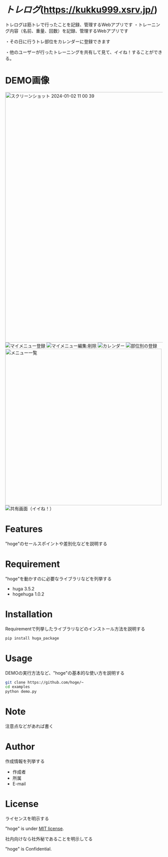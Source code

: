 # *トレログ*(https://kukku999.xsrv.jp/)

トレログは筋トレで行ったことを記録、管理するWebアプリです
・トレーニング内容（名前、重量、回数）を記録、管理するWebアプリです

・その日に行うトレ部位をカレンダーに登録できます

・他のユーザーが行ったトレーニングを共有して見て、イイね！することができる。


# DEMO画像
<img width="800" alt="スクリーンショット 2024-01-02 11 00 39" src="https://github.com/yuji-2293/Training_ap/assets/141961535/4e9651d9-7bd8-46a6-bc71-fc4b36eafce2">
<img width="２５０" alt="マイメニュー登録" src="https://github.com/yuji-2293/Training_ap/assets/141961535/66e6ef0d-44af-415d-bd59-5c28b8583b92">
<img width="５００" alt="マイメニュー編集:削除" src="https://github.com/yuji-2293/Training_ap/assets/141961535/5fb396f0-5d90-45ae-aee7-dc9c663fa1ef">
<img width="５００" alt="カレンダー" src="https://github.com/yuji-2293/Training_ap/assets/141961535/364a2a80-e599-4bac-a64e-eec7812e9489">

<img width="５００" alt="部位別の登録" src="https://github.com/yuji-2293/Training_ap/assets/141961535/adaf02c9-e99f-41ec-816f-06ace11e62d7">
<img width="500" alt="メニュー一覧" src="https://github.com/yuji-2293/Training_ap/assets/141961535/1ad9a3ce-d01c-493b-a203-5a561cb9470c">
<img width="５００" alt="共有画面（イイね！）" src="https://github.com/yuji-2293/Training_ap/assets/141961535/c10541fd-8ceb-4cb9-9add-98ef743746b1">

# Features

"hoge"のセールスポイントや差別化などを説明する

# Requirement

"hoge"を動かすのに必要なライブラリなどを列挙する

* huga 3.5.2
* hogehuga 1.0.2

# Installation

Requirementで列挙したライブラリなどのインストール方法を説明する

```bash
pip install huga_package
```

# Usage

DEMOの実行方法など、"hoge"の基本的な使い方を説明する

```bash
git clone https://github.com/hoge/~
cd examples
python demo.py
```

# Note

注意点などがあれば書く

# Author

作成情報を列挙する

* 作成者
* 所属
* E-mail

# License
ライセンスを明示する

"hoge" is under [MIT license](https://en.wikipedia.org/wiki/MIT_License).

社内向けなら社外秘であることを明示してる

"hoge" is Confidential.
